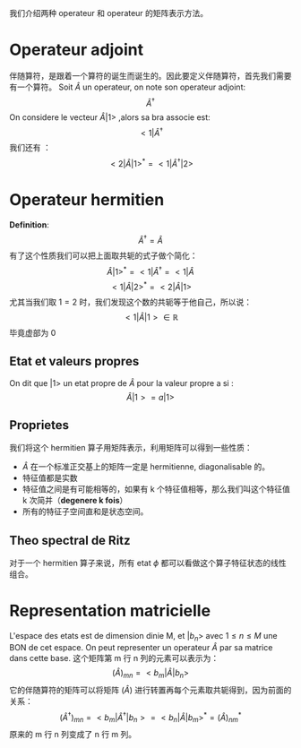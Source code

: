 我们介绍两种 operateur 和 operateur 的矩阵表示方法。
# Operateur adjoint
伴随算符，是跟着一个算符的诞生而诞生的。因此要定义伴随算符，首先我们需要有一个算符。
Soit $\hat{A}$ un operateur, on note son operateur adjoint:
$$
\hat{A}^{\dagger}
$$
On considere le vecteur $\hat{A}|1>$ ,alors sa bra associe est:
$$
<1|\hat{A}^{\dagger}
$$
我们还有 ：
$$
<2|\hat{A}|1>^{*} = <1|\hat{A}^{\dagger}|2>
$$
# Operateur hermitien
**Definition**:
$$
\hat{A}^{\dagger} = \hat{A}
$$
有了这个性质我们可以把上面取共轭的式子做个简化：
$$
\hat{A}|1>^{*} = <1|\hat{A}^{\dagger} = <1|\hat{A}
$$
$$
<1|\hat{A}|2>^{*} = <2|\hat{A}|1>
$$
尤其当我们取 $1 = 2$ 时，我们发现这个数的共轭等于他自己，所以说：
$$
<1|\hat{A}|1> \in \mathbb{R}
$$
	毕竟虚部为 0

## Etat et valeurs propres
On dit que |1> un etat propre de $\hat{A}$ pour la valeur propre a si :
$$
\hat{A}|1> = a|1>
$$
## Proprietes
我们将这个 hermitien 算子用矩阵表示，利用矩阵可以得到一些性质：
- $\hat{A}$ 在一个标准正交基上的矩阵一定是 hermitienne, diagonalisable 的。
- 特征值都是实数
- 特征值之间是有可能相等的，如果有 k 个特征值相等，那么我们叫这个特征值 k 次简并（**degenere k fois**）
- 所有的特征子空间直和是状态空间。
## Theo spectral de Ritz
对于一个 hermitien 算子来说，所有 etat $\phi$ 都可以看做这个算子特征状态的线性组合。
# Representation matricielle
L'espace des etats est de dimension dinie M, et $|b_{n}>$ avec $1 \le n \le M$ une BON de cet espace. On peut representer un operateur $\hat{A}$ par sa matrice dans cette base.
这个矩阵第 m 行 n 列的元素可以表示为：
$$
(\hat{A})_{mn} = <b_{m}|\hat{A}|b_{n}>
$$
它的伴随算符的矩阵可以将矩阵 $(\hat{A})$ 进行转置再每个元素取共轭得到，因为前面的关系：
$$
(\hat{A}^{\dagger})_{mn} = <b_{m}|\hat{A}^{\dagger}|b_{n}> = <b_{n}|\hat{A}|b_{m}>^{*} = (\hat{A})_{nm}^{*}
$$
	原来的 m 行 n 列变成了 n 行 m 列。